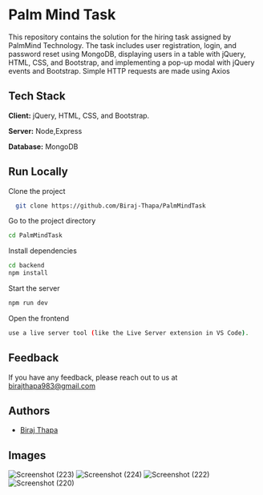 
# Palm Mind Task

This repository contains the solution for the hiring task assigned by PalmMind Technology. The task includes user registration, login, and password reset using MongoDB, displaying users in a table with jQuery, HTML, CSS, and Bootstrap, and implementing a pop-up modal with jQuery events and Bootstrap. Simple HTTP requests are made using Axios 


## Tech Stack

**Client:** jQuery, HTML, CSS, and Bootstrap.


**Server:** Node,Express

**Database:** MongoDB




## Run Locally

Clone the project

```bash
  git clone https://github.com/Biraj-Thapa/PalmMindTask
```

Go to the project directory

```bash
cd PalmMindTask
```

Install dependencies

```bash
cd backend
npm install
```

Start the server

```bash
npm run dev
```
Open the frontend
```bash
use a live server tool (like the Live Server extension in VS Code).

```


## Feedback

If you have any feedback, please reach out to us at birajthapa983@gmail.com


## Authors

- [Biraj Thapa](https://github.com/Biraj-Thapa)

## Images

![Screenshot (223)](https://github.com/Biraj-Thapa/PalmMindTask/assets/79743060/42abbd66-9832-4aa0-a23c-089f0abfdc3b)
![Screenshot (224)](https://github.com/Biraj-Thapa/PalmMindTask/assets/79743060/d2c90689-8396-4253-863c-c105571f81af)
![Screenshot (222)](https://github.com/Biraj-Thapa/PalmMindTask/assets/79743060/9dcfb7c5-c0d6-4d40-9205-213db2eb6905) 
![Screenshot (220)](https://github.com/Biraj-Thapa/PalmMindTask/assets/79743060/a75bcf66-111a-42f1-b8ee-66ed30a5d071)

